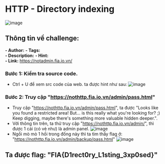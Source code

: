 # HTTP - Directory indexing
![image](https://github.com/user-attachments/assets/6be64aaf-0946-45c8-9178-e8a136e04af1)



## Thông tin về challenge:  

**- Author:** 
**- Tags:**  
**- Description:** 
**- Hint:**  
**- Link:** [https://notadmin.fia.io.vn/ ](https://nothttp.fia.io.vn) 

### Bước 1: Kiểm tra source code.
- Ctrl + U để xem src code của web. ta được hint như sau:
  ![image](https://github.com/user-attachments/assets/348b04fe-9380-4ff2-9539-e90d84360358)

### Bước 2: Truy cập "https://nothttp.fia.io.vn/admin/pass.html"
- Truy cập "https://nothttp.fia.io.vn/admin/pass.html", ta được "Looks like you found a restricted area! But... is this really what you're looking for? ;)
Keep digging, maybe there's something more valuable hidden deeper.".
- Với thông tin trên, ta thử truy cập "https://nothttp.fia.io.vn/admin/", thì được 1 cái (có vẻ như) là admin panel.
  ![image](https://github.com/user-attachments/assets/af255de2-4593-4a2d-880f-18cf43e172ca)
- Ngồi mò mò 1 hồi trong đống này thì ta tìm thấy flag ở: "https://nothttp.fia.io.vn/admin/backup/pass.html"
  ![image](https://github.com/user-attachments/assets/41f6f4ba-8812-4f5b-a7e3-d82e330800f4)

## Ta được flag: "FIA{D1rect0ry_L1sting_3xp0sed}"


